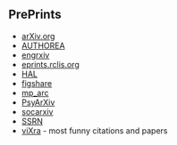 PrePrints
---------

- [arXiv.org](https://arxiv.org/)
- [AUTHOREA](https://www.authorea.com/)
- [engrxiv](https://engrxiv.org/)
- [eprints.rclis.org](http://eprints.rclis.org/)
- [HAL](https://hal.archives-ouvertes.fr/)
- [figshare](https://figshare.com/)
- [mp_arc](http://www.ma.utexas.edu/mp_arc/)
- [PsyArXiv](https://osf.io/preprints/psyarxiv)
- [socarxiv](https://osf.io/preprints/socarxiv/)
- [SSRN](https://www.ssrn.com/index.cfm/en/)
- [viXra](http://vixra.org/) - most funny citations and papers


